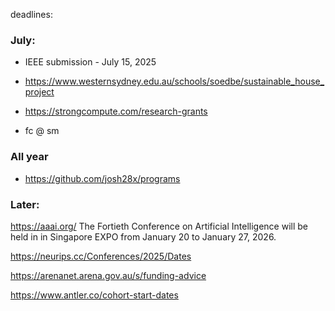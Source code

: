 deadlines:

### July:
- IEEE submission - July 15, 2025 

- https://www.westernsydney.edu.au/schools/soedbe/sustainable_house_project 

- https://strongcompute.com/research-grants 

- fc @ sm


### All year

- https://github.com/josh28x/programs



### Later: 

https://aaai.org/ The Fortieth Conference on Artificial Intelligence will be held in in Singapore EXPO from January 20 to January 27, 2026.


https://neurips.cc/Conferences/2025/Dates



https://arenanet.arena.gov.au/s/funding-advice


https://www.antler.co/cohort-start-dates




